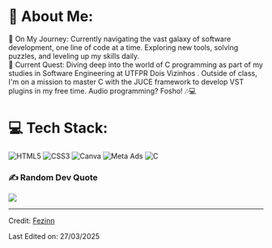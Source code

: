 # 💫 About Me:
🚀 On My Journey: Currently navigating the vast galaxy of software development, one line of code at a time. Exploring new tools, solving puzzles, and leveling up my skills daily.<br>📘 Current Quest: Diving deep into the world of C programming as part of my studies in Software Engineering at UTFPR Dois Vizinhos . Outside of class, I'm on a mission to master C with the JUCE framework to develop VST plugins in my free time. Audio programming? Fosho! 🎶💻



# 💻 Tech Stack:
![HTML5](https://img.shields.io/badge/html5-%23E34F26.svg?style=for-the-badge&logo=html5&logoColor=white) ![CSS3](https://img.shields.io/badge/css3-%231572B6.svg?style=for-the-badge&logo=css3&logoColor=white) ![Canva](https://img.shields.io/badge/Canva-%2300C4CC.svg?style=for-the-badge&logo=Canva&logoColor=white) ![Meta Ads](https://img.shields.io/badge/Meta-%231877F2.svg?style=for-the-badge&logo=meta&logoColor=white) ![C](https://img.shields.io/badge/C-%2300599C.svg?style=for-the-badge&logo=c&logoColor=white)

### ✍️ Random Dev Quote
![](https://quotes-github-readme.vercel.app/api?type=horizontal&theme=radical)

------

Credit: [Fezinn](https://github.com/FelipeMezzomoFranca)

Last Edited on: 27/03/2025
